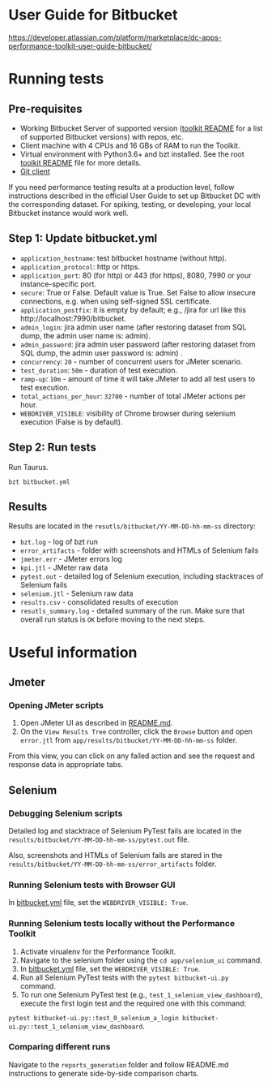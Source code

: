 # User Guide for Bitbucket
https://developer.atlassian.com/platform/marketplace/dc-apps-performance-toolkit-user-guide-bitbucket/

# Running tests
## Pre-requisites
* Working Bitbucket Server of supported version ([toolkit README](../../README.md) for a list of supported Bitbucket versions) with repos,  etc.
* Client machine with 4 CPUs and 16 GBs of RAM to run the Toolkit.
* Virtual environment with Python3.6+ and bzt installed. See the root [toolkit README](../../README.md) file for more details.
* [Git client](https://git-scm.com/downloads)  

If you need performance testing results at a production level, follow instructions described 
in the official User Guide to set up Bitbucket DC with the corresponding dataset.
For spiking, testing, or developing, your local Bitbucket instance would work well.

## Step 1: Update bitbucket.yml
* `application_hostname`: test bitbucket hostname (without http).
* `application_protocol`: http or https.
* `application_port`: 80 (for http) or 443 (for https), 8080, 7990 or your instance-specific port.
* `secure`: True or False. Default value is True. Set False to allow insecure connections, e.g. when using self-signed SSL certificate.
* `application_postfix`: it is empty by default; e.g., /jira for url like this http://localhost:7990/bitbucket.
* `admin_login`: jira admin user name (after restoring dataset from SQL dump, the admin user name is: admin).
* `admin_password`: jira admin user password (after restoring dataset from SQL dump, the admin user password is: admin) .
* `concurrency`: `20` - number of concurrent users for JMeter scenario.
* `test_duration`: `50m` - duration of test execution.
* `ramp-up`: `10m` - amount of time it will take JMeter to add all test users to test execution.
* `total_actions_per_hour`: `32700` - number of total JMeter actions per hour.
* `WEBDRIVER_VISIBLE`: visibility of Chrome browser during selenium execution (False is by default).

## Step 2: Run tests
Run Taurus.
```
bzt bitbucket.yml
```

## Results
Results are located in the `resutls/bitbucket/YY-MM-DD-hh-mm-ss` directory:
* `bzt.log` - log of bzt run
* `error_artifacts` - folder with screenshots and HTMLs of Selenium fails
* `jmeter.err` - JMeter errors log
* `kpi.jtl` - JMeter raw data
* `pytest.out` - detailed log of Selenium execution, including stacktraces of Selenium fails
* `selenium.jtl` - Selenium raw data
* `results.csv` - consolidated results of execution
* `resutls_summary.log` - detailed summary of the run. Make sure that overall run status is `OK` before moving to the 
next steps.


# Useful information

## Jmeter
### Opening JMeter scripts
1. Open JMeter UI as described in [README.md](../../app/util/jmeter/README.md).
1. On the `View Results Tree` controller, click the `Browse` button and open `error.jtl` from `app/results/bitbucket/YY-MM-DD-hh-mm-ss` folder.

From this view, you can click on any failed action and see the request and response data in appropriate tabs.

## Selenium
### Debugging Selenium scripts
Detailed log and stacktrace of Selenium PyTest fails are located in the `results/bitbucket/YY-MM-DD-hh-mm-ss/pytest.out` file. 

Also, screenshots and HTMLs of Selenium fails are stared in the `results/bitbucket/YY-MM-DD-hh-mm-ss/error_artifacts` folder. 

### Running Selenium tests with Browser GUI
In [bitbucket.yml](../../app/bitbucket.yml) file, set the `WEBDRIVER_VISIBLE: True`.


### Running Selenium tests locally without the Performance Toolkit
1. Activate virualenv for the Performance Toolkit.
1. Navigate to the selenium folder using the `cd app/selenium_ui` command. 
1. In [bitbucket.yml](../../app/bitbucket.yml) file, set the `WEBDRIVER_VISIBLE: True`.
1. Run all Selenium PyTest tests with the `pytest bitbucket-ui.py` command.
1. To run one Selenium PyTest test (e.g., `test_1_selenium_view_dashboard`), execute the first login test and the required one with this command:

`pytest bitbucket-ui.py::test_0_selenium_a_login bitbucket-ui.py::test_1_selenium_view_dashboard`.


### Comparing different runs
Navigate to the `reports_generation` folder and follow README.md instructions to generate side-by-side comparison charts.
